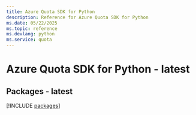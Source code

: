 ```yaml
---
title: Azure Quota SDK for Python
description: Reference for Azure Quota SDK for Python
ms.date: 05/22/2025
ms.topic: reference
ms.devlang: python
ms.service: quota
---
```

# Azure Quota SDK for Python - latest
## Packages - latest
[!INCLUDE [packages](quota-index.md)]